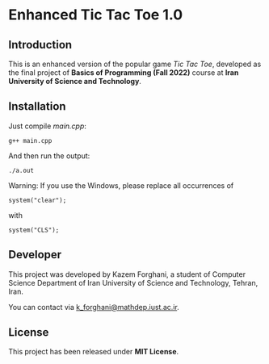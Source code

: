# Enhanced Tic Tac Toe 1.0

## Introduction

This is an enhanced version of the popular game *Tic Tac Toe*, developed as the final project of **Basics of Programming (Fall 2022)** course at **Iran University of Science and Technology**.

## Installation

Just compile *main.cpp*:

```
g++ main.cpp
```

And then run the output:

```
./a.out
```

Warning: If you use the Windows, please replace all occurrences of

```
system("clear"); 
```

with

```
system("CLS"); 
```

## Developer

This project was developed by Kazem Forghani, a student of Computer Science Department of Iran University of Science and Technology, Tehran, Iran.

You can contact via k_forghani@mathdep.iust.ac.ir.

## License

This project has been released under **MIT License**.
